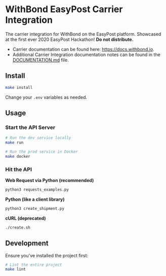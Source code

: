 # WithBond EasyPost Carrier Integration

The carrier integration for WithBond on the EasyPost platform. Showcased at the first ever 2020 EasyPost Hackathon! **Do not distribute.**

* Carrier documentation can be found here: https://docs.withbond.io.
* Additional Carrier Integration documentation notes can be found in the [DOCUMENTATION.md](DOCUMENTATION.md) file.

## Install

```bash
make install
```

Change your `.env` variables as needed.

## Usage

### Start the API Server

```bash
# Run the dev service locally
make run

# Run the prod service in Docker
make docker
```

### Hit the API

**Web Request via Python (recommended)**

```bash
python3 requests_examples.py
```

**Python (like a client library)**

```python
python3 create_shipment.py  
```

**cURL (deprecated)**

```bash
./create.sh
```

## Development

Ensure you've installed the project first:

```bash
# Lint the entire project
make lint
```
